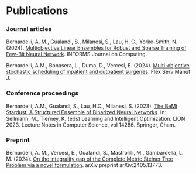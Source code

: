 # Publications


### Journal articles

Bernardelli, A. M., Gualandi, S., Milanesi, S., Lau, H. C., Yorke-Smith, N. (2024). [Multiobjective Linear Ensembles for Robust and Sparse Training of Few-Bit Neural Network](https://pubsonline.informs.org/doi/abs/10.1287/ijoc.2023.0281). INFORMS Journal on Computing.

Bernardelli, A.M., Bonasera, L., Duma, D., Vercesi, E. (2024). [Multi-objective stochastic scheduling of inpatient and outpatient surgeries](https://link.springer.com/article/10.1007/s10696-024-09542-0). Flex Serv Manuf J.

### Conference proceedings

Bernardelli, A.M., Gualandi, S., Lau, H.C., Milanesi, S. (2023). [The BeMi Stardust: A Structured Ensemble of Binarized Neural Networks](https://link.springer.com/chapter/10.1007/978-3-031-44505-7_30). In: Sellmann, M., Tierney, K. (eds) Learning and Intelligent Optimization. LION 2023. Lecture Notes in Computer Science, vol 14286. Springer, Cham.

### Preprint

Bernardelli, A. M., Vercesi, E., Gualandi, S., Mastrolilli, M., Gambardella, L. M. (2024). [On the integrality gap of the Complete Metric Steiner Tree Problem via a novel formulation](https://arxiv.org/abs/2405.13773). arXiv preprint arXiv:2405.13773.

